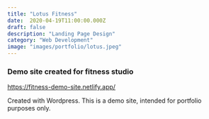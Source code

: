 ```yaml
---
title: "Lotus Fitness"
date:  2020-04-19T11:00:00.000Z
draft: false
description: "Landing Page Design"
category: "Web Development"
image: "images/portfolio/lotus.jpeg"
---
```


### Demo site created for fitness studio

https://fitness-demo-site.netlify.app/

Created with Wordpress. This is a demo site, intended for portfolio purposes only.